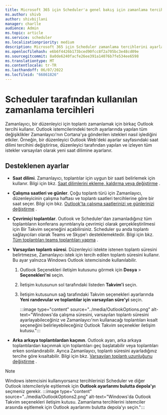 ```yaml
---
title: Microsoft 365 için Scheduler'a genel bakış için zamanlama tercihlerini ayarlama
ms.author: shivb
author: shivbijlani
manager: charlle
audience: Admin
ms.topic: article
ms.service: scheduler
ms.localizationpriority: medium
description: Microsoft 365 için Scheduler zamanlama tercihlerini ayarlamayı öğrenin.
ms.openlocfilehash: e6b6f4426b173bced90fcc8f2a705bc3e48cd09e
ms.sourcegitcommit: 8a0de6240facfe26ee391a14076b7fe534ee6598
ms.translationtype: MT
ms.contentlocale: tr-TR
ms.lasthandoff: 06/07/2022
ms.locfileid: "66861826"
---
```

# <a name="scheduling-preferences-used-by-scheduler"></a>Scheduler tarafından kullanılan zamanlama tercihleri

Zamanlayıcı, bir düzenleyici için toplantı zamanlamak için birkaç Outlook tercihi kullanır. Outlook istemcilerindeki tercih ayarlarında yapılan tüm değişiklikler Zamanlayıcı'nın Cortana'ya gönderilen istekleri nasıl işlediğini etkiler. Örneğin, bir düzenleyici Outlook Web'deki ayarlar sayfasındaki saat dilimi tercihini değiştirirse, düzenleyici tarafından yapılan ve izleyen tüm istekler varsayılan olarak yeni saat dilimine ayarlanır.

## <a name="supported-settings"></a>Desteklenen ayarlar

- **Saat dilimi**. Zamanlayıcı, toplantılar için uygun bir saati belirlemek için kullanır. Bilgi için bkz. [Saat dilimlerini ekleme, kaldırma veya değiştirme](https://support.microsoft.com/en-us/office/add-remove-or-change-time-zones-5ab3e10e-5a6c-46af-ab48-156fedf70c04) .

- **Çalışma saatleri ve günler**. Çoğu toplantı türü için Zamanlayıcı, düzenleyicinin çalışma haftası ve toplantı saatleri tercihlerine göre bir saat seçer. Bilgi için bkz. [Outlook'ta çalışma saatlerinizi ve günlerinizi değiştirme](https://support.microsoft.com/en-us/office/change-your-work-hours-and-days-in-outlook-a27f261d-0681-415f-8ac1-388ab21e833f) .

- **Çevrimiçi toplantılar**. Outlook ve Scheduler'dan zamanladığınız tüm toplantıların konferans ayrıntılarıyla çevrimiçi olarak gerçekleştirilmesi için Bir Takvim seçeneğini açabilirsiniz. Scheduler şu anda toplantı sağlayıcıları olarak Teams ve Skype'ı desteklemektedir. Bilgi için bkz. [Tüm toplantıları teams toplantıları yapma](https://support.microsoft.com/en-us/office/schedule-a-teams-meeting-from-outlook-883cc15c-580f-441a-92ea-0992c00a9b0f#bkmk_makeallteamsmtngs) .

- **Varsayılan toplantı süresi**. Düzenleyici istekte istenen toplantı süresini belirtmezse, Zamanlayıcı istek için tercih edilen toplantı süresini kullanır. Bu ayar yalnızca Windows Outlook istemcisinde kullanılabilir.

   1. Outlook Seçenekleri iletişim kutusunu görmek için **Dosya** > **Seçenekleri'ni** seçin.

   2. İletişim kutusunun sol tarafındaki listeden **Takvim'i** seçin.

   3. İletişim kutusunun sağ tarafındaki Takvim seçenekleri ayarlarında **Yeni randevular ve toplantılar için varsayılan süre'yi** seçin.

      :::image type="content" source="../media/OutlookOptions.png" alt-text="Windows'da çalışma süresini, varsayılan toplantı süresini ayarlayabileceğiniz ve Zamanlayıcı'nın kullanacağı toplantıları kısalt seçeneğini belirleyebileceğiniz Outlook Takvim seçenekler iletişim kutusu.":::

- **Arka arkaya toplantılardan kaçının**. Outlook ayarı, arka arkaya toplantılardan kaçınmak için toplantıları geç başlatabilir veya toplantıları erken sonlandırabilir. Ayrıca Zamanlayıcı, toplantı süresini ayarladığınız tercihe göre kısaltabilir. Bilgi için bkz. [Varsayılan toplantı uzunluğunu değiştirme](https://techcommunity.microsoft.com/t5/hybrid-work/change-default-meeting-length-in-outlook-avoid-back-to-back/m-p/1247361) .

> [!NOTE]
> Windows istemcisini kullanıyorsanız tercihlerinizi Scheduler ve diğer Outlook istemcileriyle eşitlemek için **Outlook ayarlarımı bulutta depola'yı** seçmeniz gerekir.
> :::image type="content" source="../media/OutlookOptions2.png" alt-text="Windows'da Outlook Takvim seçenekleri iletişim kutusu. Zamanlama tercihlerini istemciler arasında eşitlemek için Outlook ayarlarımı bulutta depola'yı seçin.":::
